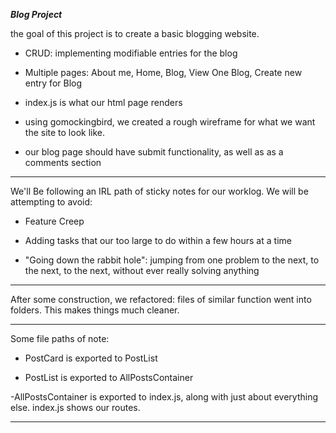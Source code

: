 ___Blog Project___

the goal of this project is to create a basic blogging website.

- CRUD: implementing modifiable entries for the blog

- Multiple pages: About me, Home, Blog, View One Blog, Create new entry for Blog

- index.js is what our html page renders

- using gomockingbird, we created a rough wireframe for what we want the site to look like.

- our blog page should have submit functionality, as well as as a comments section

___

We'll Be following an IRL path of sticky notes for our worklog. We will be attempting to avoid:

- Feature Creep

- Adding tasks that our too large to do within a few hours at a time

- "Going down the rabbit hole": jumping from one problem to the next, to the next, to the next, without ever really solving anything

---

After some construction, we refactored: files of similar function went into folders. This makes things much cleaner.

---

Some file paths of note:

- PostCard is exported to PostList

- PostList is exported to AllPostsContainer

-AllPostsContainer is exported to index.js, along with just about everything else. index.js shows our routes.

---
